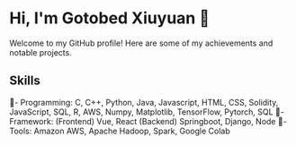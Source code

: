 # Hi, I'm Gotobed Xiuyuan 👋

Welcome to my GitHub profile! Here are some of my achievements and notable projects.


## Skills

- Programming: C, C++, Python, Java, Javascript, HTML, CSS, Solidity, JavaScript, SQL, R, AWS, Numpy, Matplotlib, TensorFlow, Pytorch, SQL
- Framework: (Frontend) Vue, React (Backend) Springboot, Django, Node
- Tools: Amazon AWS, Apache Hadoop, Spark, Google Colab



